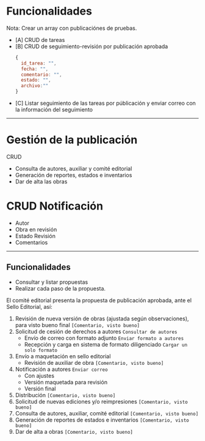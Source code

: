 # Funcionalidades

Nota: Crear un array con publicaciónes de pruebas.

- [A] CRUD de tareas
- [B] CRUD de seguimiento-revisión por publicación aprobada
  ```js
  {
    id_tarea: "",
    fecha: "",
    comentario: "",
    estado: "",
    archivo:""
  }
  ```
- [C] Listar seguimiento de las tareas por públicación y enviar correo con la información del seguimiento

---

# Gestión de la publicación

CRUD

- Consulta de autores, auxiliar y comité editorial
- Generación de reportes, estados e inventarios
- Dar de alta las obras

# CRUD Notificación

- Autor
- Obra en revisión
- Estado Revisión
- Comentarios

---

## Funcionalidades

- Consultar y listar propuestas
- Realizar cada paso de la propuesta.

El comité editorial presenta la propuesta de publicación aprobada, ante el Sello Editorial, así:

1. Revisión de nueva versión de obras (ajustada según observaciones), para visto bueno final
   `[Comentario, visto bueno]`
2. Solicitud de cesión de derechos a autores `Consultar de autores`
   - Envío de correo con formato adjunto `Enviar formato a autores`
   - Recepción y carga en sistema de formato diligenciado `Cargar un solo formato`
3. Envío a maquetación en sello editorial
   - Revisión de auxiliar de obra `[Comentario, visto bueno]`
4. Notificación a autores `Enviar correo`
   - Con ajustes
   - Versión maquetada para revisión
   - Versión final
5. Distribución `[Comentario, visto bueno]`
6. Solicitud de nuevas ediciones y/o reimpresiones `[Comentario, visto bueno]`
7. Consulta de autores, auxiliar, comité editorial `[Comentario, visto bueno]`
8. Generación de reportes de estados e inventarios `[Comentario, visto bueno]`
9. Dar de alta a obras `[Comentario, visto bueno]`
